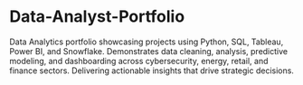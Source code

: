 # Data-Analyst-Portfolio
Data Analytics portfolio showcasing projects using Python, SQL, Tableau, Power BI, and Snowflake. Demonstrates data cleaning, analysis, predictive modeling, and dashboarding across cybersecurity, energy, retail, and finance sectors. Delivering actionable insights that drive strategic decisions.
